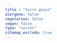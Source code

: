 ```yaml
---
title : "Sucre glace"
alergene: false
vegetarien: false
vegan: false
type: "sucres"
sitemap_exclude: true
--- 
```

